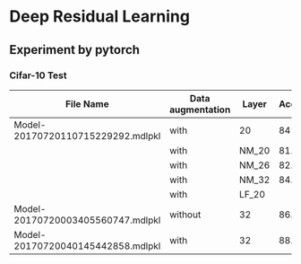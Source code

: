 # Deep Residual Learning

## Experiment by pytorch

### Cifar-10 Test

| File Name |Data augmentation | Layer | Accuracy|
| ------ | ------ | ------ |-------------|
| Model-20170720110715229292.mdlpkl | with | 20 |84%|
|  | with | NM_20 |81.7%|
|  | with | NM_26 |82.3%|
|  | with | NM_32 |84.1%|
|  | with | LF_20 ||
| Model-20170720003405560747.mdlpkl | without | 32 |86.7%|
| Model-20170720040145442858.mdlpkl | with | 32 |88.7%|
